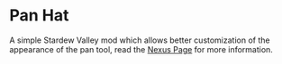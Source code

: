 # Pan Hat
A simple Stardew Valley mod which allows better customization of the appearance of the pan tool, read the [Nexus Page](https://www.nexusmods.com/stardewvalley/mods/26741) for more information.
